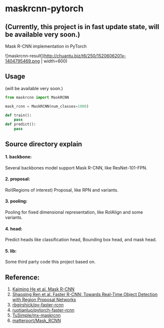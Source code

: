 # maskrcnn-pytorch

## (Currently, this project is in fast update state, will be available very soon.)

Mask R-CNN implementation in PyTorch

![maskrcnn-result](http://chuantu.biz/t6/250/1520606201x-1404795469.png | width=600)

## Usage
(will be available very soon.)

```python
from maskrcnn import MaskRCNN

mask_rcnn = MaskRCNN(num_classes=1000)

def train():
    pass
def predict():
    pass
```

## Source directory explain

#### 1. backbone: 

Several backbones model support Mask R-CNN, like ResNet-101-FPN.

#### 2. proposal:

RoI(Regions of interest) Proposal, like RPN and variants.

#### 3. pooling:

Pooling for fixed dimensional representation, like RoIAlign and some variants.

#### 4. head:
Predict heads like classification head, Bounding box head, and mask head.

#### 5. lib:

Some third party code this project based on.


## Reference:

1. [Kaiming He et al. Mask R-CNN](https://arxiv.org/abs/1703.06870)
2. [Shaoqing Ren et al. Faster R-CNN: Towards Real-Time Object Detection with Region Proposal Networks](https://arxiv.org/abs/1506.01497)
3. [rbgirshick/py-faster-rcnn](https://github.com/rbgirshick/py-faster-rcnn)
4. [ruotianluo/pytorch-faster-rcnn](ruotianluo/pytorch-faster-rcnn)
5. [TuSimple/mx-maskrcnn](https://github.com/TuSimple/mx-maskrcnn)
6. [matterport/Mask_RCNN](https://github.com/matterport/Mask_RCNN)